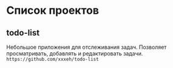 # Список проектов
## todo-list
Небольшое приложения для отслеживания задач. Позволяет просматривать, добавлять и редактировать задачи.
`https://github.com/xxxeh/todo-list`

